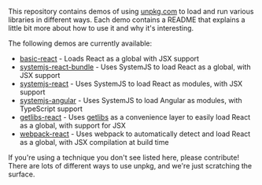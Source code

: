 This repository contains demos of using [unpkg.com](https://unpkg.com) to load and run various libraries in different ways. Each demo contains a README that explains a little bit more about how to use it and why it's interesting.

The following demos are currently available:

- [basic-react](basic-react) - Loads React as a global with JSX support
- [systemjs-react-bundle](systemjs-react-bundle) - Uses SystemJS to load React as a global, with JSX support
- [systemjs-react](systemjs-react) - Uses SystemJS to load React as modules, with JSX support
- [systemjs-angular](systemjs-angular) - Uses SystemJS to load Angular as modules, with TypeScript support
- [getlibs-react](getlibs-react) - Uses [getlibs](https://github.com/activewidgets/getlibs) as a convenience layer to easily load React as a global, with support for JSX
- [webpack-react](webpack-react) - Uses webpack to automatically detect and load React as a global, with JSX compilation at build time

If you're using a technique you don't see listed here, please contribute! There are lots of different ways to use unpkg, and we're just scratching the surface.
